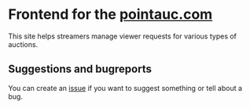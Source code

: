 # Frontend for the [pointauc.com](https://pointauc.com)

This site helps streamers manage viewer requests for various types of auctions.

## Suggestions and bugreports

You can create an [issue](https://github.com/Pointauc/pointauc_frontend/issues) if you want to suggest something or tell about a bug.
